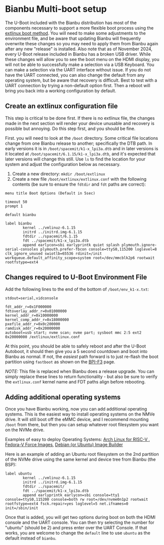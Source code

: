 # Bianbu Multi-boot setup

The U-Boot included with the Bianbu distribution has most of the components necessary to support a more flexible boot process using the [extlinux boot method](https://docs.u-boot.org/en/stable/develop/bootstd/extlinux.html). You will need to make some adjustments to the environment file, and be aware that updating Bianbu will frequently overwrite these changes so you may need to apply them from Bianbu again after any new "release" is installed. Also note that as of November 2024, every U-Boot release included in Bianbu has a broken USB driver. While these changes will allow you to see the boot menu on the HDMI display, you will not be able to successfully make a selection via a USB Keyboard. You can make a selection via the UART interface without issue. If you do not have the UART connected, you can also change the default from any operating system, but be aware that recovery is difficult. Best to test with a UART connection by trying a non-default option first. Then a reboot will bring you back into a working configuration by default.

## Create an extlinux configuration file
This step is critical to be done first. If there is no extlinux file, the changes made in the next section will render your device unusable and recovery is possible but annoying. Do this step first, and you should be fine.

First. you will need to look at the `/boot` directory. Some critical file locations change from one Bianbu release to another; specifically the DTB path. In early versions it is in `/boot/spacemit/k1-x_lpi3a.dtb` and in later versions is it located at `/boot/spacemit/6.1.15/k1-x_lpi3a.dtb`, and it's expected that later versions will change this still. Use `ls` to find the location for your system and adjust the configuration below as necessary.

1.	Create a new directory: `mkdir /boot/extlinux`
1.	Create a new file `/boot/extlinux/extlinux.conf` with the following contents (be sure to ensure the `fdtdir` and `fdt` paths are correct):

```
menu title Boot Options (Default in 5sec)

timeout 50
prompt 1

default bianbu

label bianbu
        kernel ../vmlinuz-6.1.15
        initrd ../initrd.img-6.1.15
        fdtdir ../spacemit/6.1.15
        fdt ../spacemit/k1-x_lpi3a.dtb
        append earlycon=sbi earlyprintk quiet splash plymouth.ignore-serial-consoles plymouth.prefer-fbcon console=ttyS0,115200 loglevel=8 clk_ignore_unused swiotlb=65536 rdinit=/init workqueue.default_affinity_scope=system root=/dev/mmcblk2p6 rootwait rootfstype=ext4
```

## Changes required to U-Boot Environment File

Add the following lines to the end of the bottom of `/boot/env_k1-x.txt`:

```
stdout=serial,vidconsole

fdt_addr_r=0x1F000000
fdtoverlay_addr_r=0x01000000
kernel_addr_r=0x10000000
kernel_comp_addr_r=0x18000000
pxefile_addr_r=0x0c200000
ramdisk_addr_r=0x20000000
autoboot=usb start; nvme scan; nvme part; sysboot mmc 2:5 ext2 0x20000000 /extlinux/extlinux.conf
```

At this point, you should be able to safely reboot and after the U-Boot Autoboot, it should then give you a 5 second countdown and boot into Bianbu as normal. If not, the _easiest_ path forward is to just re-flash the boot partition using `fastboot` as shown on the [BPI-F3](BPI-F3.html) page.

*NOTE:* This file is replaced when Bianbu does a release upgrade. You can simply replace these lines to return functionality - but also be sure to verify the `extlinux.conf` kernel name and FDT paths align before rebooting.

## Adding additional operating systems

Once you have Bianbu working, now you can add additional operating systems. This is the easiest way to install operating systems on the NMVe drive. It will still boot off the eMMC device, and I recommend mounting `/boot` from there, but then you can setup whatever root filesystem you want on the NVMe drive.

Examples of easy to deploy Operating Systems: [Arch Linux for RISC-V ](https://riscv.mirror.pkgbuild.com/), [Fedora-V Force Images](https://images.fedoravforce.com/), [Debian (or Ubuntu) Image Builder](https://github.com/pyavitz/debian-image-builder)

Here is an example of adding an Ubuntu root filesystem on the 2nd partition of the NVMe drive using the same kernel and device tree from Bianbu (the BSP):

```
label ubuntu
        kernel ../vmlinuz-6.1.15
        initrd ../initrd.img-6.1.15
        fdtdir ../spacemit/
        fdt ../spacemit/k1-x_lpi3a.dtb
        append earlyprintk earlycon=sbi console=tty1 console=ttyS0,115200 console=both rw root=/dev/nvme0n1p2 rootwait rootfstype=ext4 fsck.repair=yes loglevel=5 net.ifnames=0 init=/sbin/init
```

Once that is added, you will get two options during boot on both the HDMI console and the UART console. You can then try selecting the number for "ubuntu" (should be 2) and press enter over the UART Console. If that works, you are welcome to change the `default` line to use `ubuntu` as the default instead of `bianbu`.
